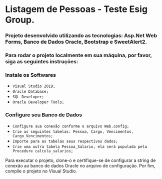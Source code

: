 # Listagem de Pessoas - Teste Esig Group.

### Projeto desenvolvido utilizando as tecnologias: Asp.Net Web Forms, Banco de Dados Oracle, Bootstrap e SweetAlert2. 
### Para rodar o projeto localmente em sua máquina, por favor, siga as seguintes instruções:

### Instale os Softwares
- `Visual Studio 2019;`
- `Oracle Database;`
- `SQL Developer;`
- `Oracle Developer Tools;` 

### Configure seu Banco de Dados
- `Configure sua conexão conforme o arquivo Web.config;`
- `Crie as seguintes tabelas: Pessoa, Cargo, Vencimentos, Cargo_Vencimentos;`
- `Importe para as tabelas seus respectivos dados;`
- `Crie uma outra tabela Pessoa_Salario, ela será populada pela Procedure calcula_salarios;`

Para executar o projeto, clone-o e certifique-se de configurar a string de conexão ao banco de dados Oracle no arquivo de configuração.
Por fim, compile o projeto no Visual Studio.
